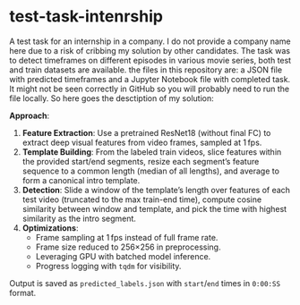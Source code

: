 # test-task-intenrship
A test task for an internship in a company.
I do not provide a company name here due to a risk of cribbing my solution by other candidates.
The task was to detect timeframes on different episodes in various movie series, both test and train datasets are available.
the files in this repository are: a JSON file with predicted timeframes and a Jupyter Notebook file with completed task. It might not be seen correctly in GitHub so you will probably need to run the file locally.
So here goes the desctiption of my solution:

**Approach**:
1. **Feature Extraction**: Use a pretrained ResNet18 (without final FC) to extract deep visual features from video frames, sampled at 1 fps.
2. **Template Building**: From the labeled train videos, slice features within the provided start/end segments, resize each segment’s feature sequence to a common length (median of all lengths), and average to form a canonical intro template.
3. **Detection**: Slide a window of the template’s length over features of each test video (truncated to the max train-end time), compute cosine similarity between window and template, and pick the time with highest similarity as the intro segment.
4. **Optimizations**:
   - Frame sampling at 1 fps instead of full frame rate.
   - Frame size reduced to 256×256 in preprocessing.
   - Leveraging GPU with batched model inference.
   - Progress logging with `tqdm` for visibility.

Output is saved as `predicted_labels.json` with `start`/`end` times in `0:00:SS` format.

